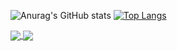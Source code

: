 ![Anurag's GitHub stats](https://github-readme-stats.vercel.app/api?username=maloun96&count_private=true&show_icons=true&theme=radical)
[![Top Langs](https://github-readme-stats.vercel.app/api/top-langs/?username=maloun96&layout=compact)](https://github.com/maloun96/github-readme-stats)


<a href="https://github.com/anuraghazra/github-readme-stats">
  <img align="center" src="https://github-readme-stats.vercel.app/api/pin/?username=maloun96&show_icons=true&theme=radical&repo=github-readme-stats" />
</a>
<a href="https://github.com/anuraghazra/convoychat">
  <img align="center" src="https://github-readme-stats.vercel.app/api/pin/?username=maloun96&repo=convoychat" />
</a>
